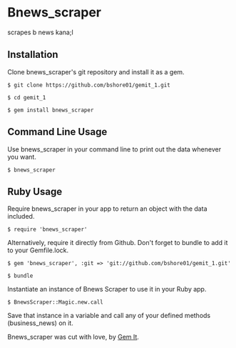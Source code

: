 
# Bnews_scraper

scrapes b news kana;l

## Installation

Clone bnews_scraper's git repository and install it as a gem.

    $ git clone https://github.com/bshore01/gemit_1.git

    $ cd gemit_1

    $ gem install bnews_scraper

## Command Line Usage

Use bnews_scraper in your command line to print out the data whenever you want.

    $ bnews_scraper

## Ruby Usage

Require bnews_scraper in your app to return an object with the data included. 

    $ require 'bnews_scraper'

Alternatively, require it directly from Github. Don't forget to bundle to add it to your Gemfile.lock.

    $ gem 'bnews_scraper', :git => 'git://github.com/bshore01/gemit_1.git'

    $ bundle

Instantiate an instance of Bnews Scraper to use it in your Ruby app.

    $ BnewsScraper::Magic.new.call

Save that instance in a variable and call any of your defined methods (business_news) on it.

Bnews_scraper was cut with love, by [Gem It](http://gemit.us/).

